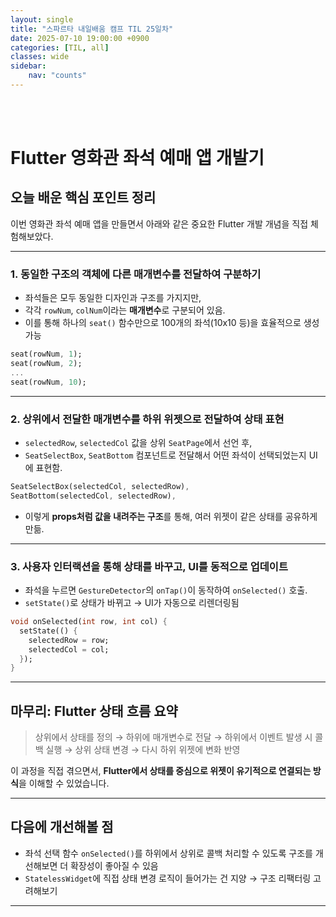 ```yaml
---
layout: single
title: "스파르타 내일배움 캠프 TIL 25일차"
date: 2025-07-10 19:00:00 +0900
categories: [TIL, all]
classes: wide
sidebar:
    nav: "counts"
---
```

<br><br>

# Flutter 영화관 좌석 예매 앱 개발기

## 오늘 배운 핵심 포인트 정리

이번 영화관 좌석 예매 앱을 만들면서 아래와 같은 중요한 Flutter 개발 개념을 직접 체험해보았다.

---

### 1. **동일한 구조의 객체에 다른 매개변수를 전달하여 구분하기**
- 좌석들은 모두 동일한 디자인과 구조를 가지지만,
- 각각 `rowNum`, `colNum`이라는 **매개변수**로 구분되어 있음.
- 이를 통해 하나의 `seat()` 함수만으로 100개의 좌석(10x10 등)을 효율적으로 생성 가능

```dart
seat(rowNum, 1);
seat(rowNum, 2);
...
seat(rowNum, 10);
```

---

### 2. **상위에서 전달한 매개변수를 하위 위젯으로 전달하여 상태 표현**
- `selectedRow`, `selectedCol` 값을 상위 `SeatPage`에서 선언 후,
- `SeatSelectBox`, `SeatBottom` 컴포넌트로 전달해서 어떤 좌석이 선택되었는지 UI에 표현함.

```dart
SeatSelectBox(selectedCol, selectedRow),
SeatBottom(selectedCol, selectedRow),
```

- 이렇게 **props처럼 값을 내려주는 구조**를 통해, 여러 위젯이 같은 상태를 공유하게 만듦.

---

### 3. **사용자 인터랙션을 통해 상태를 바꾸고, UI를 동적으로 업데이트**
- 좌석을 누르면 `GestureDetector`의 `onTap()`이 동작하여 `onSelected()` 호출.
- `setState()`로 상태가 바뀌고 → UI가 자동으로 리렌더링됨

```dart
void onSelected(int row, int col) {
  setState(() {
    selectedRow = row;
    selectedCol = col;
  });
}
```

---

## 마무리: Flutter 상태 흐름 요약

> 상위에서 상태를 정의 → 하위에 매개변수로 전달 → 하위에서 이벤트 발생 시 콜백 실행 → 상위 상태 변경 → 다시 하위 위젯에 변화 반영

이 과정을 직접 겪으면서, **Flutter에서 상태를 중심으로 위젯이 유기적으로 연결되는 방식**을 이해할 수 있었습니다.

---

## 다음에 개선해볼 점

- 좌석 선택 함수 `onSelected()`를 하위에서 상위로 콜백 처리할 수 있도록 구조를 개선해보면 더 확장성이 좋아질 수 있음
- `StatelessWidget`에 직접 상태 변경 로직이 들어가는 건 지양 → 구조 리팩터링 고려해보기

---
